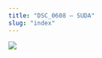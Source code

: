 ```yaml
---
title: "DSC_0608 – SUDA"
slug: "index"
---
```


[![](/wp-content/2015/05/DSC_0608-300x201.jpg)](/wp-content/2015/05/DSC_0608.jpg)